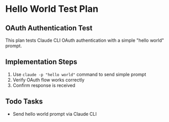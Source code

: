 # Hello World Test Plan

## OAuth Authentication Test

This plan tests Claude CLI OAuth authentication with a simple "hello world" prompt.

## Implementation Steps

1. Use `claude -p "hello world"` command to send simple prompt
2. Verify OAuth flow works correctly
3. Confirm response is received

## Todo Tasks

- Send hello world prompt via Claude CLI
